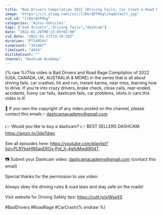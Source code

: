 ```yaml
---
title: "Bad Drivers Compilation 2022 (Driving Fails, Car Crash & Road Rage USA) #87"
image: "https:\/\/i.ytimg.com\/vi\/llRerQFP9kg\/hqdefault.jpg"
vid_id: "llRerQFP9kg"
categories: "Autos-Vehicles"
tags: ["bad drivers","driving fails","dashcam"]
date: "2022-01-29T00:15:05+03:00"
vid_date: "2022-01-23T14:38:50Z"
duration: "PT14M34S"
viewcount: "341467"
likeCount: "4424"
dislikeCount: ""
channel: "Dashcam Academy"
---
```

{% raw %}This video is Bad Drivers and Road Rage Compilation of 2022 (USA, CANADA, UK, AUSTRALIA &amp; MORE) in the series that is all about driving fails, car crashes, hit and run, instant karma, near miss, learning how to drive. If you're into crazy drivers, brake check, close calls, rear-ended, accidents, funny car fails, dashcam fails, car problems, idiots in cars  this video is it!<br /><br />🔴 If you own the copyright of any video posted on the channel, please contact this email👉 dashcamacademy@gmail.com<br /><br />👉 Would you like to buy a dashcam?  👉 BEST SELLERS DASHCAM:  <a rel="nofollow" target="blank" href="https://amzn.to/3dqTdwc">https://amzn.to/3dqTdwc</a><br /><br /> See all episodes here: <a rel="nofollow" target="blank" href="https://youtube.com/playlist?list=PLRYkpHN5apEKGy-PqI_h-4gfoMwdi904T">https://youtube.com/playlist?list=PLRYkpHN5apEKGy-PqI_h-4gfoMwdi904T</a><br /><br />📷 Submit your Dashcam video: dashcamacademy@gmail.com (contact this email)<br /><br />Special thanks for the permission to use video: <br /><br />Always obey the driving rules &amp; road laws and stay safe on the roads!<br /><br />Visit website for Driving Safety tips: <a rel="nofollow" target="blank" href="https://cutt.ly/sjWseX5">https://cutt.ly/sjWseX5</a><br /><br />#BadDrivers #RoadRage #CarCrash{% endraw %}
